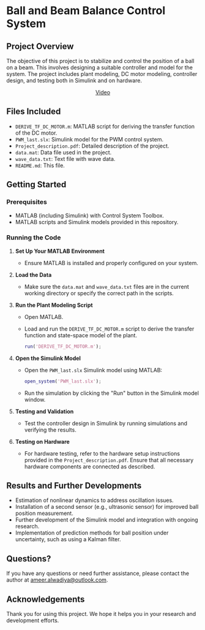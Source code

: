# Ball and Beam Balance Control System

## Project Overview

The objective of this project is to stabilize and control the position of a ball on a beam. This involves designing a suitable controller and model for the system. The project includes plant modeling, DC motor modeling, controller design, and testing both in Simulink and on hardware.

<div align="center">

  [Video](https://github.com/ameer-alwadiya/Ball-and-Beam-Balance-Control-System/assets/127532790/c3fe885b-00c9-4214-ae2b-99b8005e0620)

</div>
<!-- Continue with the rest of your README content -->

## Files Included

- `DERIVE_TF_DC_MOTOR.m`: MATLAB script for deriving the transfer function of the DC motor.
- `PWM_last.slx`: Simulink model for the PWM control system.
- `Project_description.pdf`: Detailed description of the project.
- `data.mat`: Data file used in the project.
- `wave_data.txt`: Text file with wave data.
- `README.md`: This file.

## Getting Started

### Prerequisites

- MATLAB (including Simulink) with Control System Toolbox.
- MATLAB scripts and Simulink models provided in this repository.

### Running the Code

1. **Set Up Your MATLAB Environment**
   - Ensure MATLAB is installed and properly configured on your system.

2. **Load the Data**
   - Make sure the `data.mat` and `wave_data.txt` files are in the current working directory or specify the correct path in the scripts.

3. **Run the Plant Modeling Script**
   - Open MATLAB.
   - Load and run the `DERIVE_TF_DC_MOTOR.m` script to derive the transfer function and state-space model of the plant.

     ```matlab
     run('DERIVE_TF_DC_MOTOR.m');
     ```

4. **Open the Simulink Model**
   - Open the `PWM_last.slx` Simulink model using MATLAB:

     ```matlab
     open_system('PWM_last.slx');
     ```

   - Run the simulation by clicking the "Run" button in the Simulink model window.

5. **Testing and Validation**
   - Test the controller design in Simulink by running simulations and verifying the results.

6. **Testing on Hardware**
   - For hardware testing, refer to the hardware setup instructions provided in the `Project_description.pdf`. Ensure that all necessary hardware components are connected as described.

## Results and Further Developments

- Estimation of nonlinear dynamics to address oscillation issues.
- Installation of a second sensor (e.g., ultrasonic sensor) for improved ball position measurement.
- Further development of the Simulink model and integration with ongoing research.
- Implementation of prediction methods for ball position under uncertainty, such as using a Kalman filter.

## Questions?

If you have any questions or need further assistance, please contact the author at ameer.alwadiya@outlook.com.

## Acknowledgements

Thank you for using this project. We hope it helps you in your research and development efforts.


